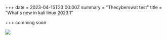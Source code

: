+++
date = 2023-04-15T23:00:00Z
summary = "Thecyberswat test"
title = "What's new in kali linux 2023.1"

+++
comming soon

![](/uploads/tcslogo-2.png)